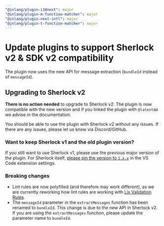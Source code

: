 ```yaml
---
"@inlang/plugin-i18next": major
"@inlang/plugin-m-function-matcher": major
"@inlang/plugin-next-intl": major
"@inlang/plugin-t-function-matcher": major
---
```


# Update plugins to support Sherlock v2 & SDK v2 compatibility

The plugin now uses the new API for message extraction (`bundleId` instead of `messageId`).

## Upgrading to Sherlock v2

**There is no action needed** to upgrade to Sherlock v2. The plugin is now compatible with the new version and if you linked the plugin with `@latest`as we advise in the documentation.

You should be able to use the plugin with Sherlock v2 without any issues. If there are any issues, please let us know via Discord/GitHub.

### Want to keep Sherlock v1 and the old plugin version?

If you still want to use Sherlock v1, please use the previous major version of the plugin. For Sherlock itself, [please pin the version to `1.x.x`](https://github.com/microsoft/vscode-docs/blob/vnext/release-notes/v1_91.md#extension-install-options) in the VS Code extension settings.

### Breaking changes

- Lint rules are now polyfilled (and therefore may work different), as we are currently reworking how lint rules are working with [Lix Validation Rules](https://lix.opral.com).
- The `messageId` parameter in the `extractMessages` function has been renamed to `bundleId`. This change is due to the new API in Sherlock v2. If you are using the `extractMessages` function, please update the parameter name to `bundleId`.
